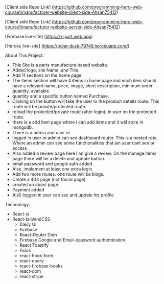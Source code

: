 
[Client side Repo Link] (https://github.com/programming-hero-web-course1/manufacturer-website-client-side-Ahsan75412)

[Client side Repo Link] (https://github.com/programming-hero-web-course1/manufacturer-website-server-side-Ahsan75412)

[Firebase live-site] (https://x-part.web.app)

[Heroku live-site] (https://polar-dusk-79749.herokuapp.com/)




About This Project:

   * This Site is a parts manufacture based website.
   * Added logo, site Name ,and Title.
   * Add 11 sections on the home page.
   * The items section will have 4 items in home page and each item should have a   relevant name, price, image, short description, minimum order quantity, available
   * quantity and a specific button named Purchase.
   * Clicking on the button will take the user to the product details route. This route will be private/protected route.
   *  reload the protected/private route (after login), in user on the protected route.
   * there is a add item page where i can add items and it will store in mongodb.
   * There is a admin and user ui
   * logged in user or admin can see dashboard router. This is a nested rote. Where an  admin can see some functionalities that am user cant see or access.
   * Also added a review page here i an give a review.
    On the manage items page there will be a delete and update button.
   * email password and google auth added .
   * Also, implement at least one extra login.
   *  Add two more routes. one route will be blogs.
   * Create a 404 page (not found page)
   * created an about page.
   * Payment added
   * Als0 logged in user can see and update his profile

Technology:

* React-js
* React-tailwindCSS
   * Daisy UI
   * Firebase
   * React-Router Dom
   * Firebase Google and Email-password authentication.
   * React Toastify
   * Axios
   * react-hook-form
   * react-query
   * react-firebase-hooks
   * react-dom
   * react-stripe

